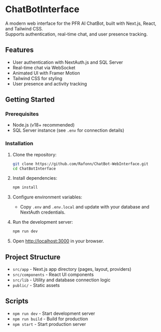 # ChatBotInterface

A modern web interface for the PFR AI ChatBot, built with Next.js, React, and Tailwind CSS.  
Supports authentication, real-time chat, and user presence tracking.

## Features

- User authentication with NextAuth.js and SQL Server
- Real-time chat via WebSocket
- Animated UI with Framer Motion
- Tailwind CSS for styling
- User presence and activity tracking

## Getting Started

### Prerequisites

- Node.js (v18+ recommended)
- SQL Server instance (see `.env` for connection details)

### Installation

1. Clone the repository:
   ```sh
   git clone https://github.com/Rafonn/ChatBot-WebInterface.git
   cd ChatBotInterface
   ```

2. Install dependencies:
   ```sh
   npm install
   ```

3. Configure environment variables:

   - Copy `.env` and `.env.local` and update with your database and NextAuth credentials.

4. Run the development server:
   ```sh
   npm run dev
   ```

5. Open [http://localhost:3000](http://localhost:3000) in your browser.

## Project Structure

- `src/app` - Next.js app directory (pages, layout, providers)
- `src/components` - React UI components
- `src/lib` - Utility and database connection logic
- `public/` - Static assets

## Scripts

- `npm run dev` - Start development server
- `npm run build` - Build for production
- `npm start` - Start production server